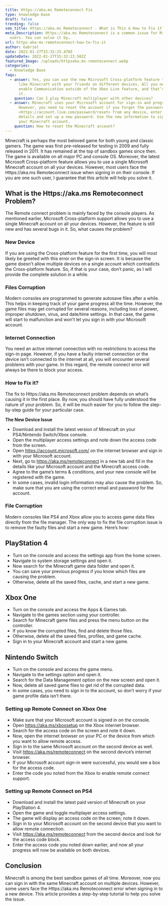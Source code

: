 ```yaml
---
title: Https://aka.ms Remoteconnect Fix
type: knowledge-base
draft: false
trending: false
seo_title: Https://aka.ms Remoteconnect - What is This & How to Fix it?
meta_Description: Https://aka.ms Remoteconnect is a common issue for Minecraft
  users. You can solve it by…
url: https-aka-ms-remoteconnect-how-to-fix-it
author: Gabriel
date: 2022-01-27T15:32:23.470Z
updateDate: 2022-01-27T15:32:23.502Z
featured_Image: /uploads/httpsaka.ms-remoteconnect.webp
categories:
  - Knowledge Base
faqs:
  - answer: Yes, you can use the new Microsoft Cross-platform feature to play games
      like Minecraft with your friends on different devices. All you need is to
      enable Communication outside of the Xbox Live feature, and that’s about
      it.
    question: Can I play Minecraft multiplayer with other devices?
  - answer: Minecraft uses your Microsoft account for sign-in and progress sync.
      However, you need to reset the account if you forget the password. Visit
      <https://account.live.com/password/reset> from any device, enter the
      details and set up a new password. Use the new information to sign in to
      your Minecraft account.
    question: How to reset the Minecraft account?
---
```

Minecraft is perhaps the most beloved game for both young and classic gamers. The game was first pre-released for testing in 2009 and fully released in 2011. It has remained at the top of sandbox games since then. The game is available on all major PC and console OS. Moreover, the latest Microsoft Cross-platform feature allows you to use a single Microsoft Minecraft account on all your devices. However, most users face the Https://aka.ms Remoteconnect issue when signing in on their console. If you are one such user, I guarantee that this article will help you solve it.

## What is the Https://aka.ms Remoteconnect Problem?

The Remote connect problem is mainly faced by the console players. As mentioned earlier, Microsoft Cross-platform support allows you to use a single Minecraft account on all your devices. However, the feature is still new and has several bugs in it. So, what causes the problem?

### New Device

If you are using the Cross-platform feature for the first time, you will most likely be greeted with this error on the sign-in screen. It is because the game doesn’t allow multiple devices on a single account which contradicts the Cross-platform feature. So, if that is your case, don’t panic, as I will provide the complete solution in a while.

### Files Corruption

Modern consoles are programmed to generate autosave files after a while. This helps in keeping track of your game progress all the time. However, the game files may get corrupted for several reasons, including loss of power, improper shutdown, virus, and date/time settings. In that case, the game will start to malfunction and won’t let you sign in with your Microsoft account.

### Internet Connection

You need an active internet connection with no restrictions to access the sign-in page. However, if you have a faulty internet connection or the device isn’t connected to the internet at all, you will encounter several problems with your game. In this regard, the remote connect error will always be there to block your access.

### How to Fix it?

The fix to Https://aka.ms Remoteconnect problem depends on what’s causing it in the first place. By now, you should have fully understood the nature of your problem. So, it will be much easier for you to follow the step-by-step guide for your particular case.

**The New Device Issue**

* Download and install the latest version of Minecraft on your PS4/Nintendo Switch/Xbox console.
* Open the multiplayer access settings and note down the access code from the screen.
* Open <https://account.microsoft.com/> on the internet browser and sign in with your Microsoft account.
* Next, go to <https://aka.ms/remoteconnect> in a new tab and fill in the details like your Microsoft account and the Minecraft access code.
* Agree to the game’s terms & conditions, and your new console will be registered with the game.
* In some cases, invalid login information may also cause the problem. So, make sure that you are using the correct email and password for the account.

### File Corruption

Modern consoles like PS4 and Xbox allow you to access game data files directly from the file manager. The only way to fix the file corruption issue is to remove the faulty files and start a new game. Here’s how:

## PlayStation 4

* Turn on the console and access the settings app from the home screen.
* Navigate to system storage settings and open it.
* Now search for the Minecraft game data folder and open it.
* You can save your previous progress if you know which files are causing the problem.
* Otherwise, delete all the saved files, cache, and start a new game.

## Xbox One

* Turn on the console and access the Apps & Games tab.
* Navigate to the games section using your controller.
* Search for Minecraft game files and press the menu button on the controller.
* If you know the corrupted files, find and delete those files.
* Otherwise, delete all the saved files, profiles, and game cache.
* Sign in to your Minecraft account and start a new game.

## Nintendo Switch

* Turn on the console and access the game menu.
* Navigate to the settings option and open it.
* Search for the Data Management option on the new screen and open it.
* Now, delete all saved game files to get rid of the corrupted data.
* In some cases, you need to sign in to the account, so don’t worry if your game profile data isn’t there.

### Setting up Remote Connect on Xbox One

* Make sure that your Microsoft account is signed in on the console.
* Open <https://aka.ms/xboxsetup> on the Xbox internet browser.
* Search for the access code on the screen and note it down.
* Now, open the internet browser on your PC or the device from which you want to allow remote access.
* Sign in to the same Microsoft account on the second device as well.
* Visit <https://aka.ms/remoteconnect> on the second device’s internet browser.
* If your Microsoft account sign-in were successful, you would see a box for the access code.
* Enter the code you noted from the Xbox to enable remote connect support.

### Setting up Remote Connect on PS4

* Download and install the latest paid version of Minecraft on your PlayStation 4.
* Open the game and toggle multiplayer access settings.
* The game will display an access code on the screen; note it down.
* Sign in to your Microsoft account on the second device that you want to allow remote connection.
* Visit <https://aka.ms/remoteconnect> from the second device and look for the access code block.
* Enter the access code you noted down earlier, and now all your progress will now be available on both devices.

## Conclusion

Minecraft is among the best sandbox games of all time. Moreover, now you can sign in with the same Minecraft account on multiple devices. However, some users face the Https://aka.ms Remoteconnect error when signing in to a new device. This article provides a step-by-step tutorial to help you solve the issue.
